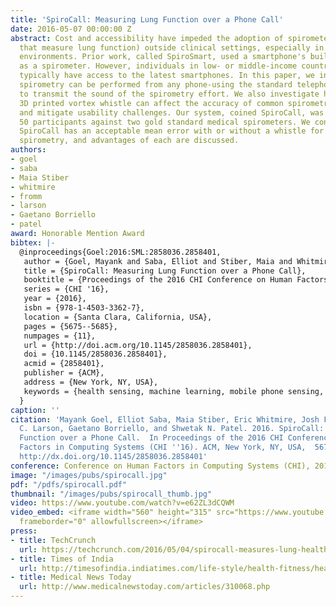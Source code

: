 ```yaml
---
title: 'SpiroCall: Measuring Lung Function over a Phone Call'
date: 2016-05-07 00:00:00 Z
abstract: Cost and accessibility have impeded the adoption of spirometers (devices
  that measure lung function) outside clinical settings, especially in low-resource
  environments. Prior work, called SpiroSmart, used a smartphone's built-in microphone
  as a spirometer. However, individuals in low- or middle-income countries do not
  typically have access to the latest smartphones. In this paper, we investigate how
  spirometry can be performed from any phone-using the standard telephony voice channel
  to transmit the sound of the spirometry effort. We also investigate how using a
  3D printed vortex whistle can affect the accuracy of common spirometry measures
  and mitigate usability challenges. Our system, coined SpiroCall, was evaluated with
  50 participants against two gold standard medical spirometers. We conclude that
  SpiroCall has an acceptable mean error with or without a whistle for performing
  spirometry, and advantages of each are discussed.
authors:
- goel
- saba
- Maia Stiber
- whitmire
- fromm
- larson
- Gaetano Borriello
- patel
award: Honorable Mention Award
bibtex: |-
  @inproceedings{Goel:2016:SML:2858036.2858401,
   author = {Goel, Mayank and Saba, Elliot and Stiber, Maia and Whitmire, Eric and Fromm, Josh and Larson, Eric C. and Borriello, Gaetano and Patel, Shwetak N.},
   title = {SpiroCall: Measuring Lung Function over a Phone Call},
   booktitle = {Proceedings of the 2016 CHI Conference on Human Factors in Computing Systems},
   series = {CHI '16},
   year = {2016},
   isbn = {978-1-4503-3362-7},
   location = {Santa Clara, California, USA},
   pages = {5675--5685},
   numpages = {11},
   url = {http://doi.acm.org/10.1145/2858036.2858401},
   doi = {10.1145/2858036.2858401},
   acmid = {2858401},
   publisher = {ACM},
   address = {New York, NY, USA},
   keywords = {health sensing, machine learning, mobile phone sensing, signal processing, spirometry},
  }
caption: ''
citation: 'Mayank Goel, Elliot Saba, Maia Stiber, Eric Whitmire, Josh Fromm, Eric
  C. Larson, Gaetano Borriello, and Shwetak N. Patel. 2016. SpiroCall: Measuring Lung
  Function over a Phone Call.  In Proceedings of the 2016 CHI Conference on Human
  Factors in Computing Systems (CHI ''16). ACM, New York, NY, USA,  5675-5685. DOI:
  http://dx.doi.org/10.1145/2858036.2858401'
conference: Conference on Human Factors in Computing Systems (CHI), 2016
image: "/images/pubs/spirocall.jpg"
pdf: "/pdfs/spirocall.pdf"
thumbnail: "/images/pubs/spirocall_thumb.jpg"
video: https://www.youtube.com/watch?v=e62ZL3dCQWM
video_embed: <iframe width="560" height="315" src="https://www.youtube.com/embed/e62ZL3dCQWM"
  frameborder="0" allowfullscreen></iframe>
press:
- title: TechCrunch
  url: https://techcrunch.com/2016/05/04/spirocall-measures-lung-health-over-any-phone-no-app-necessary/
- title: Times of India
  url: http://timesofindia.indiatimes.com/life-style/health-fitness/health-news/Test-your-lung-function-over-a-call/articleshow/52103438.cms
- title: Medical News Today
  url: http://www.medicalnewstoday.com/articles/310068.php
---
```


